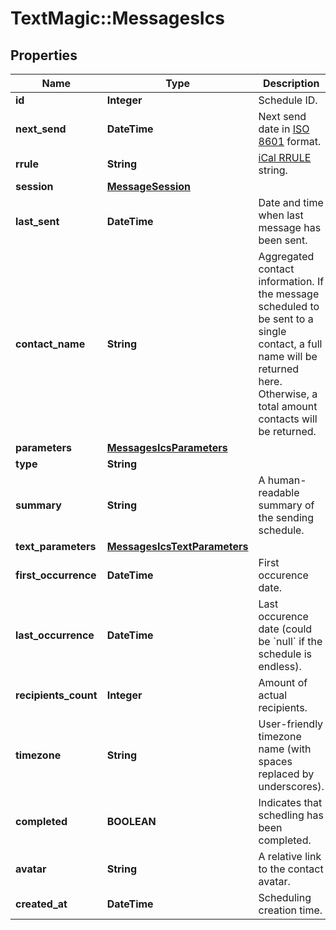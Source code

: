 # TextMagic::MessagesIcs

## Properties
Name | Type | Description | Notes
------------ | ------------- | ------------- | -------------
**id** | **Integer** | Schedule ID. | 
**next_send** | **DateTime** | Next send date in [ISO 8601](https://en.wikipedia.org/?title&#x3D;ISO_8601) format.  | 
**rrule** | **String** | [iCal RRULE](http://www.kanzaki.com/docs/ical/rrule.html) string.  | 
**session** | [**MessageSession**](MessageSession.md) |  | 
**last_sent** | **DateTime** | Date and time when last message has been sent. | 
**contact_name** | **String** | Aggregated contact information. If the message scheduled to be sent to a single contact, a full name will be returned here. Otherwise, a total amount contacts will be returned. | 
**parameters** | [**MessagesIcsParameters**](MessagesIcsParameters.md) |  | 
**type** | **String** |  | 
**summary** | **String** | A human-readable summary of the sending schedule. | 
**text_parameters** | [**MessagesIcsTextParameters**](MessagesIcsTextParameters.md) |  | 
**first_occurrence** | **DateTime** | First occurence date. | 
**last_occurrence** | **DateTime** | Last occurence date (could be &#x60;null&#x60; if the schedule is endless). | 
**recipients_count** | **Integer** | Amount of actual recipients. | 
**timezone** | **String** | User-friendly timezone name (with spaces replaced by underscores). | 
**completed** | **BOOLEAN** | Indicates that schedling has been completed. | 
**avatar** | **String** | A relative link to the contact avatar. | 
**created_at** | **DateTime** | Scheduling creation time. | 


